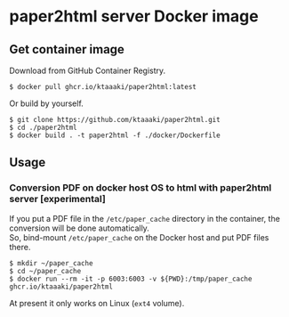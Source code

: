 # paper2html server Docker image

## Get container image

Download from GitHub Container Registry.

```shell
$ docker pull ghcr.io/ktaaaki/paper2html:latest
```

Or build by yourself.

```shell
$ git clone https://github.com/ktaaaki/paper2html.git
$ cd ./paper2html
$ docker build . -t paper2html -f ./docker/Dockerfile
```

## Usage

### Conversion PDF on docker host OS to html with paper2html server [experimental]

If you put a PDF file in the `/etc/paper_cache` directory in the container, the conversion will be done automatically.  
So, bind-mount `/etc/paper_cache` on the Docker host and put PDF files there.

```shell
$ mkdir ~/paper_cache
$ cd ~/paper_cache
$ docker run --rm -it -p 6003:6003 -v ${PWD}:/tmp/paper_cache ghcr.io/ktaaaki/paper2html
```

At present it only works on Linux (`ext4` volume).
